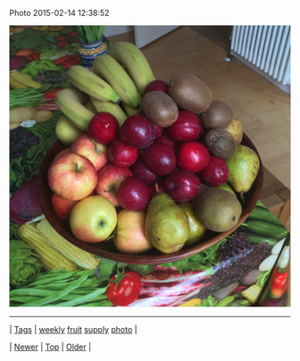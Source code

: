 <!--
title: Photo 2015-02-14 12
date: 2020-06-28T15:27:00.067Z
tags: weekly, fruit, supply, photo
-->


Photo 2015-02-14 12:38:52

![](110979990779-0.jpg)

<!--BOTTOM-POST-NAVIGATION-->
---

| [Tags](tags.md) | [weekly](tag-weekly.md) [fruit](tag-fruit.md) [supply](tag-supply.md) [photo](tag-photo.md) |

| [Newer](110975408769.md) | [Top](index.md) | [Older](110980059239.md) |